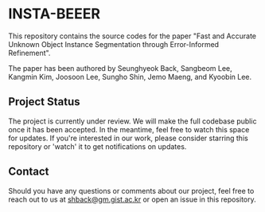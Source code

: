# INSTA-BEEER

This repository contains the source codes for the paper "Fast and Accurate Unknown Object Instance Segmentation through Error-Informed Refinement". 

The paper has been authored by Seunghyeok Back, Sangbeom Lee, Kangmin Kim, Joosoon Lee, Sungho Shin, Jemo Maeng, and Kyoobin Lee.

## Project Status

The project is currently under review. We will make the full codebase public once it has been accepted. In the meantime, feel free to watch this space for updates. If you're interested in our work, please consider starring this repository or 'watch' it to get notifications on updates.

## Contact

Should you have any questions or comments about our project, feel free to reach out to us at <shback@gm.gist.ac.kr> or open an issue in this repository.

